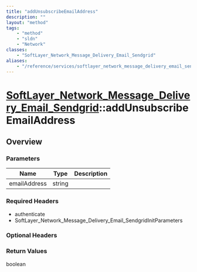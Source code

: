 ```yaml
---
title: "addUnsubscribeEmailAddress"
description: ""
layout: "method"
tags:
    - "method"
    - "sldn"
    - "Network"
classes:
    - "SoftLayer_Network_Message_Delivery_Email_Sendgrid"
aliases:
    - "/reference/services/softlayer_network_message_delivery_email_sendgrid/addUnsubscribeEmailAddress"
---
```

# [SoftLayer_Network_Message_Delivery_Email_Sendgrid](/reference/services/SoftLayer_Network_Message_Delivery_Email_Sendgrid)::addUnsubscribeEmailAddress




## Overview 


### Parameters 
|Name | Type | Description |
| --- | --- | --- |
|emailAddress| string| |


### Required Headers
* authenticate
* SoftLayer_Network_Message_Delivery_Email_SendgridInitParameters

### Optional Headers

### Return Values
boolean

